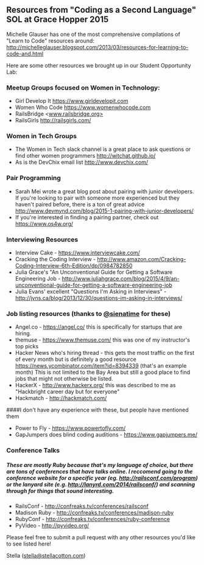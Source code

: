 ## Resources from "Coding as a Second Language" SOL at Grace Hopper 2015

Michelle Glauser has one of the most comprehensive compilations of "Learn to Code" resources around:
<http://michelleglauser.blogspot.com/2013/03/resources-for-learning-to-code-and.html>

Here are some other resources we brought up in our Student Opportunity Lab:

### Meetup Groups focused on Women in Technology:
* Girl Develop It <https://www.girldevelopit.com>
* Women Who Code <https://www.womenwhocode.com>
* RailsBridge <www.railsbridge.org>
* RailsGirls  <http://railsgirls.com/>

### Women in Tech Groups
* The Women in Tech slack channel is a great place to ask questions or find other women programmers
<http://witchat.github.io/>
* As is the DevChix email list <http://www.devchix.com/>

### Pair Programming
* Sarah Mei wrote a great blog post about pairing with junior developers. If you're looking to pair with someone more experienced but they haven't paired before, there is a ton of great advice <http://www.devmynd.com/blog/2015-1-pairing-with-junior-developers/>
* If you're interested in finding a pairing partner, check out <https://www.os4w.org/>

### Interviewing Resources
* Interview Cake - <https://www.interviewcake.com/>
* Cracking the Coding Interview - <http://www.amazon.com/Cracking-Coding-Interview-6th-Edition/dp/0984782850>
* Julia Grace's "An Unconventional Guide for Getting a Software Engineering Job -  <http://www.juliahgrace.com/blog/2015/4/9/an-unconventional-guide-for-getting-a-software-engineering-job>
* Julia Evans' excellent "Questions I'm Asking in Interviews" -  <http://jvns.ca/blog/2013/12/30/questions-im-asking-in-interviews/>

### Job listing resources (thanks to [@sienatime](https://twitter.com/sienatime>) for these)
* Angel.co - <https://angel.co/> this is specifically for startups that are hiring.
* themuse - <https://www.themuse.com/> this was one of my instructor's top picks
* Hacker News who's hiring thread - this gets the most traffic on the first of every month but is definitely a good resource <https://news.ycombinator.com/item?id=8394339> (that's an example month) This is not limited to the Bay Area but still a good place to find jobs that might not otherwise be listed. 
* HackerX - <http://www.hackerx.org/> this was described to me as "Hackbright career day but for everyone"
* Hackmatch - <http://hackmatch.com/>

####I don't have any experience with these, but people have mentioned them
* Power to Fly - <https://www.powertofly.com/>
* GapJumpers does blind coding auditions - <https://www.gapjumpers.me/>

### Conference Talks
##### These are mostly Ruby because that's my language of choice, but there are tons of conferences that have talks online. I reccomend going to the conference website for a specific year (eg. <http://railsconf.com/program>) or the lanyard site (e.g. http://lanyrd.com/2014/railsconf/) and scanning through for things that sound interesting.
* RailsConf - <http://confreaks.tv/conferences/railsconf>
* Madison Ruby - <http://confreaks.tv/conferences/madison-ruby>
* RubyConf - <http://confreaks.tv/conferences/ruby-conference>
* PyVideo - <http://pyvideo.org/>
 
Please feel free to submit a pull request with any other resources you'd like to see listed here!

Stella (stella@stellacotton.com)


